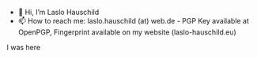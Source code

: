 - 👋 Hi, I’m Laslo Hauschild
- 📫 How to reach me: laslo.hauschild (at) web.de - PGP Key available at OpenPGP, Fingerprint available on my website (laslo-hauschild.eu)

I was here
